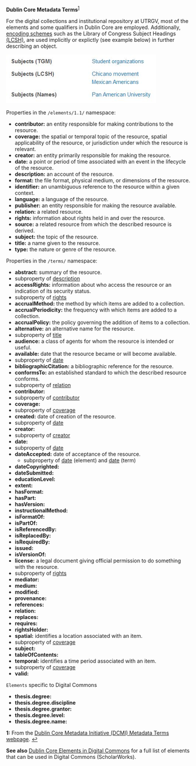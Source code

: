 **Dublin Core Metadata Terms**<sup id="a1">[1](#f1)</sup>

For the digital collections and institutional repository at UTRGV, most of the elements and some qualifiers in Dublin Core are employed. Additionally, [encoding schemes](https://www.dublincore.org/specifications/dublin-core/dcmi-terms/#section-4) such as the Library of Congress Subject Headings [(LCSH)](https://www.loc.gov/aba/publications/FreeLCSH/freelcsh.html), are used implicitly or explictly (see example below) in further describing an object.

![example image of subject headings](docs/subjects-example.JPG)

Properties in the `/elements/1.1/` namespace:

* <a name="contributor" id="contr-id"></a>**contributor:** an entity responsible for making contributions to the resource.
* <a name="coverage" id="cover-id"></a>**coverage:** the spatial or temporal topic of the resource, spatial applicability of the resource, or jurisdiction under which the resource is relevant.
* <a name="creator" id="creat-id"></a>**creator:** an entity primarily responsible for making the resource.
* <a name="date" id="date-id"></a>**date:** a point or period of time associated with an event in the lifecycle of the resource.
* <a name="description" id="desc-id"></a>**description:** an account of the resource.
* <a name="format" id="form-id"></a>**format:** the file format, physical medium, or dimensions of the resource.
* <a name="identifier" id="ident-id"></a>**identifier:** an unambiguous reference to the resource within a given context.
* <a name="language" id="lang-id"></a>**language:** a language of the resource.
* <a name="publisher" id="publi-id"></a>**publisher:** an entity responsible for making the resource available.
* <a name="relation" id="relat-id"></a>**relation:** a related resource.
* <a name="rights" id="rights-id"></a>**rights:** information about rights held in and over the resource.
* <a name="source" id="srce-id"></a>**source:** a related resource from which the described resource is derived.
* <a name="subject" id="subj-id"></a>**subject:** the topic of the resource.
* <a name="title" id="title-id"></a>**title:** a name given to the resource.
* <a name="type" id="type-id"></a>**type:** the nature or genre of the resource.

Properties in the `/terms/` namespace:

* **abstract:** summary of the resource.
 * subproperty of [description](#desc-id)
* **accessRights:** information about who access the resource or an indication of its security status.
 * subproperty of [rights](#rights-id)
* **accrualMethod:** the method by which items are added to a collection.
* **accrualPeriodicity:** the frequency with which items are added to a collection.
* **accrualPolicy:** the policy governing the addition of items to a collection.
* **alternative:** an alternative name for the resource.
 * subproperty of [title](#title-id)
* **audience:** a class of agents for whom the resource is intended or useful.
* **available:** date that the resource became or will become available.
 * subproperty of [date](#date-id)
* **bibliographicCitation:** a bibliographic reference for the resource.
* **conformsTo:** an established standard to which the described resource conforms.
 * subproperty of [relation](#relat-id)
* **contributor:** 
 * subproperty of [contributor](#contr-id)
* **coverage:** 
 * subproperty of [coverage](#cover-id)
* **created:** date of creation of the resource.
 * subproperty of [date](#date-id)
* **creator:**
 * subproperty of [creator](#creat-id)
* <a name="date" id="datet-id"></a>**date:** 
 * subproperty of [date](#date-id)
* **dateAccepted:** date of acceptance of the resource.
  * subproperty of [date](#date-id) (element) and [date](#datet-id) (term)
* **dateCopyrighted:**
* **dateSubmitted:**
* **educationLevel:**
* **extent:**
* **hasFormat:**
* **hasPart:**
* **hasVersion:**
* **instructionalMethod:**
* **isFormatOf:**
* **isPartOf:**
* **isReferencedBy:**
* **isReplacedBy:**
* **isRequiredBy:**
* **issued:**
* **isVersionOf:**
* **license:** a legal document giving official permission to do something with the resource.
 * subproperty of [rights](#rights-id)
* **mediator:**
* **medium:**
* **modified:**
* **provenance:**
* **references:**
* **relation:**
* **replaces:**
* **requires:**
* **rightsHolder:**
* **spatial:** identifies a location associated with an item.
 * subproperty of [coverage](#cover-id)
* **subject:**
* **tableOfContents:**
* **temporal:** identifies a time period associated with an item.
 * subproperty of [coverage](#cover-id)
* **valid:**

`Elements` specific to Digital Commons

* **thesis.degree:**
* **thesis.degree.discipline**
* **thesis.degree.grantor:**
* **thesis.degree.level:**
* **thesis.degree.name:**



<b id="f1">1:</b> From the [Dublin Core Metadata Initiative (DCMI) Metadata Terms webpage](https://www.dublincore.org/specifications/dublin-core/dcmi-terms/#section-3). [↩](#a1)

**See also** [Dublin Core Elements in Digital Commons](https://aouriri.github.io/UTRGV_metadata/docs/Dublin-Core-Elements-in-Digital-Commons.pdf) for a full list of elements that can be used in Digital Commons (ScholarWorks).
